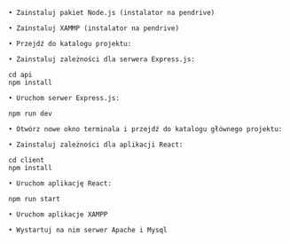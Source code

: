     • Zainstaluj pakiet Node.js (instalator na pendrive)

    • Zainstaluj XAMMP (instalator na pendrive)
    
    • Przejdź do katalogu projektu:

    • Zainstaluj zależności dla serwera Express.js:

	cd api
	npm install

    • Uruchom serwer Express.js:

	npm run dev

    • Otwórz nowe okno terminala i przejdź do katalogu głównego projektu:

    • Zainstaluj zależności dla aplikacji React:

	cd client
	npm install

    • Uruchom aplikację React:

	npm run start

    • Uruchom aplikacje XAMPP

    • Wystartuj na nim serwer Apache i Mysql